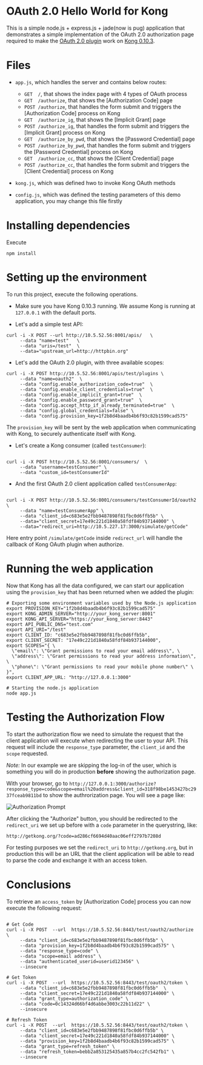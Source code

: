 # OAuth 2.0 Hello World for Kong

This is a simple node.js + express.js + jade(now is pug) application that demonstrates a simple implementation of the OAuth 2.0 authorization page required to make the [OAuth 2.0 plugin](http://getkong.org/plugins/oauth2-authentication) work on [Kong 0.10.3](getkong.org).

# Files

* `app.js`, which handles the server and contains below routes:
  * `GET  /`, that shows the index page with 4 types of OAuth process
  * `GET  /authorize`, that shows the [Authorization Code] page 
  * `POST /authorize`, that handles the form submit and triggers the [Authorization Code] process on Kong
  * `GET  /authorize_ig`, that shows the [Implicit Grant] page 
  * `POST /authorize_ig`, that handles the form submit and triggers the [Implicit Grant] process on Kong
  * `GET  /authorize_by_pwd`, that shows the [Password Credential] page 
  * `POST /authorize_by_pwd`, that handles the form submit and triggers the [Password Credential] process on Kong
  * `GET  /authorize_cc`, that shows the [Client Credential] page 
  * `POST /authorize_cc`, that handles the form submit and triggers the [Client Credential] process on Kong
  
* `kong.js`, which was defined hwo to invoke Kong OAuth methods
* `config.js`, which was defined the testing parameters of this demo application, you may change this file firstly

# Installing dependencies

Execute

```shell
npm install
```

# Setting up the environment

To run this project, execute the following operations.

* Make sure you have Kong 0.10.3 running. We assume Kong is running at `127.0.0.1` with the default ports.

* Let's add a simple test API:

```shell
curl -i -X POST --url http://10.5.52.56:8001/apis/   \
     --data "name=test"   \
     --data "uris=/test"  \
     --data="upstream_url=http://httpbin.org"
```

* Let's add the OAuth 2.0 plugin, with three available scopes:

```shell
curl -i -X POST http://10.5.52.56:8001/apis/test/plugins \
     --data "name=oauth2"  \
     --data "config.enable_authorization_code=true"  \ 
     --data "config.enable_client_credentials=true"  \
     --data "config.enable_implicit_grant=true"  \
     --data "config.enable_password_grant=true"  \ 
     --data "config.accept_http_if_already_terminated=true"  \
     --data "config.global_credentials=false" \
     --data "config.provision_key=1f2b8d4baadb4b6f93c82b1599cad575"

```


The `provision_key` will be sent by the web application when communicating with Kong, to securely authenticate itself with Kong.

* Let's create a Kong consumer (called `testConsumer`):

```shell

curl -i -X POST http://10.5.52.56:8001/consumers/  \
     --data "username=testConsumer" \
     --data "custom_id=testConsumerId"
```

* And the first OAuth 2.0 client application called `testConsumerApp`:

```shell

curl -i -X POST http://10.5.52.56:8001/consumers/testConsumerId/oauth2 \
     --data "name=testConsumerApp" \
     --data "client_id=c683e5e2fbb9487898f81fbc0d6ffb5b" \
     --data="client_secret=17e49c221d1840a58fdf84b937144000" \
     --data="redirect_uri=http://10.5.227.17:3000/simulate/getCode"

```

Here entry point `/simulate/getCode` inside `redirect_url` will handle the callback of Kong OAuth plugin when authorize.

# Running the web application

Now that Kong has all the data configured, we can start our application using the `provision_key` that has been returned when we added the plugin:

```shell
# Exporting some environment variables used by the Node.js application
export PROVISION_KEY="1f2b8d4baadb4b6f93c82b1599cad575"
export KONG_ADMIN_SERVER="http://your_kong_server:8001"
export KONG_API_SERVER="https://your_kong_server:8443"
export API_PUBLIC_DNS="test.com"
export API_URI="/test"
export CLIENT_ID: "c683e5e2fbb9487898f81fbc0d6ffb5b",
export CLIENT_SECRET: "17e49c221d1840a58fdf84b937144000",
export SCOPES="{ \
  \"email\": \"Grant permissions to read your email address\", \
  \"address\": \"Grant permissions to read your address information\", \
  \"phone\": \"Grant permissions to read your mobile phone number\" \
}",
export CLIENT_APP_URL: "http://127.0.0.1:3000"

# Starting the node.js application
node app.js
```

# Testing the Authorization Flow

To start the authorization flow we need to simulate the request that the client application will execute when redirecting the user to your API. This request will include the `response_type` parameter, the `client_id` and the `scope` requested.

*Note:* In our example we are skipping the log-in of the user, which is something you will do in production **before** showing the authorization page.

With your browser, go to `http://127.0.0.1:3000/authorize?response_type=code&scope=email%20address&client_id=318f98be1453427bc2937fceab9811bd` to show the authrorization page. You will see a page like:

![Authorization Prompt](http://i.imgur.com/JdY0H0K.png)

After clicking the "Authorize" button, you should be redirected to the `redirect_uri` we set up before with a `code` parameter in the querystring, like:

```
http://getkong.org/?code=ad286cf6694d40aac06eff2797b7208d
```

For testing purposes we set the `redirect_uri` to `http://getkong.org`, but in production this will be an URL that the client application will be able to read to parse the code and exchange it with an access token.


# Conclusions

To retrieve an `access_token` by [Authorization Code] process you can now execute the following request:

```shell

# Get Code
curl -i -X POST  --url  https://10.5.52.56:8443/test/oauth2/authorize \
     --data "client_id=c683e5e2fbb9487898f81fbc0d6ffb5b" \
     --data "provision_key=1f2b8d4baadb4b6f93c82b1599cad575" \
     --data "response_type=code" \
     --data "scope=email address" \
     --data "authenticated_userid=userid123456" \
     --insecure
   
# Get Token
curl -i -X POST  --url  https://10.5.52.56:8443/test/oauth2/token \
     --data "client_id=c683e5e2fbb9487898f81fbc0d6ffb5b"  \
     --data "client_secret=17e49c221d1840a58fdf84b937144000" \
     --data "grant_type=authorization_code" \
     --data "code=0c14324d66bf4d6abbe3003c22b11d22" \
     --insecure
     
# Refresh Token
curl -i -X POST  --url  https://10.5.52.56:8443/test/oauth2/token \
     --data "client_id=c683e5e2fbb9487898f81fbc0d6ffb5b" \
     --data "client_secret=17e49c221d1840a58fdf84b937144000" \
     --data "provision_key=1f2b8d4baadb4b6f93c82b1599cad575" \ 
     --data "grant_type=refresh_token" \
     --data "refresh_token=bebb2a853125435a857b4cc2fc542fb1" \
     --insecure


```
